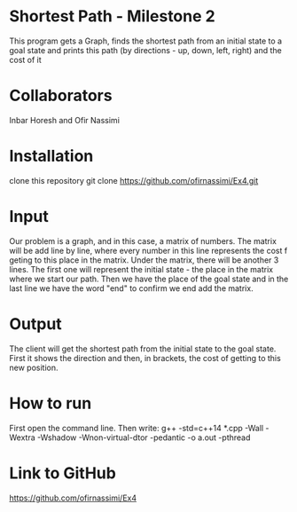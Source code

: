 # Shortest Path - Milestone 2
This program gets a Graph, finds the shortest path from an initial state to a goal state and prints this path (by directions - up, down, left, right) and the cost of it
# Collaborators
Inbar Horesh and Ofir Nassimi
# Installation
clone this repository
git clone https://github.com/ofirnassimi/Ex4.git
# Input
Our problem is a graph, and in this case, a matrix of numbers. The matrix will be add line by line, where every number in this line represents the cost f geting to this place in the matrix.
Under the matrix, there will be another 3 lines. The first one will represent the initial state - the place in the matrix where we start our path.
Then we have the place of the goal state and in the last line we have the word "end" to confirm we end add the matrix.
# Output
The client will get the shortest path from the initial state to the goal state. First it shows the direction and then, in brackets, the cost of getting to this new position.
# How to run
First open the command line.
Then write: g++ -std=c++14 *.cpp -Wall -Wextra -Wshadow -Wnon-virtual-dtor -pedantic -o a.out -pthread
# Link to GitHub
https://github.com/ofirnassimi/Ex4